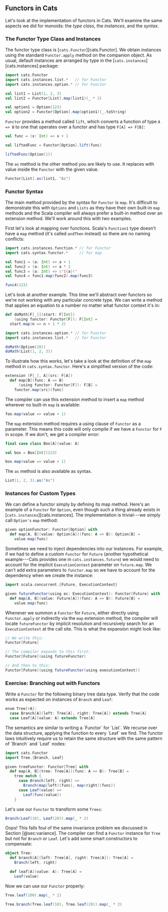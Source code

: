## Functors in Cats

Let's look at the implementation of functors in Cats.
We'll examine the same aspects we did for monoids:
the *type class*, the *instances*, and the *syntax*.

### The Functor Type Class and Instances

The functor type class is [`cats.Functor`][cats.Functor].
We obtain instances using the standard `Functor.apply`
method on the companion object.
As usual, default instances are arranged by type in
the [`cats.instances`][cats.instances] package:

```scala mdoc:silent:reset-object
import cats.Functor
import cats.instances.list.*   // for Functor
import cats.instances.option.* // for Functor
```

```scala mdoc
val list1 = List(1, 2, 3)
val list2 = Functor[List].map(list1)(_ * 2)

val option1 = Option(123)
val option2 = Functor[Option].map(option1)(_.toString)
```

`Functor` provides a method called `lift`,
which converts a function of type `A => B`
to one that operates over a functor and has type `F[A] => F[B]`:

```scala mdoc
val func = (x: Int) => x + 1

val liftedFunc = Functor[Option].lift(func)

liftedFunc(Option(1))
```

The `as` method is the other method you are likely to use.
It replaces with value inside the `Functor` with the given value.

```scala mdoc
Functor[List].as(list1, "As")
```

### Functor Syntax

The main method provided by the syntax for `Functor` is `map`.
It's difficult to demonstrate this with `Options` and `Lists`
as they have their own built-in `map` methods
and the Scala compiler will always prefer
a built-in method over an extension method.
We'll work around this with two examples.

First let's look at mapping over functions.
Scala's `Function1` type doesn't have a `map` method
(it's called `andThen` instead)
so there are no naming conflicts:

```scala mdoc:silent
import cats.instances.function.* // for Functor
import cats.syntax.functor.*     // for map
```

```scala mdoc:silent
val func1 = (a: Int) => a + 1
val func2 = (a: Int) => a * 2
val func3 = (a: Int) => s"${a}!"
val func4 = func1.map(func2).map(func3)
```

```scala mdoc
func4(123)
```

Let's look at another example.
This time we'll abstract over functors
so we're not working with any particular concrete type.
We can write a method that applies an equation to a number
no matter what functor context it's in:

```scala mdoc:silent
def doMath[F[_]](start: F[Int])
    (using functor: Functor[F]): F[Int] =
  start.map(n => n + 1 * 2)

import cats.instances.option.* // for Functor
import cats.instances.list.*   // for Functor
```

```scala mdoc
doMath(Option(20))
doMath(List(1, 2, 3))
```

To illustrate how this works,
let's take a look at the definition of
the `map` method in `cats.syntax.functor`.
Here's a simplified version of the code:

```scala
extension [F[_], A](src: F[A])
  def map[B](func: A => B)
      (using functor: Functor[F]): F[B] =
    functor.map(src)(func)
```

The compiler can use this extension method
to insert a `map` method wherever no built-in `map` is available:

```scala
foo.map(value => value + 1)
```

The `map` extension method requires
a using clause of `Functor` as a parameter.
This means this code will only compile
if we have a `Functor` for `F` in scope.
If we don't, we get a compiler error:

```scala mdoc:silent
final case class Box[A](value: A)

val box = Box[Int](123)
```

```scala mdoc:fail
box.map(value => value + 1)
```

The `as` method is also available as syntax.

```scala mdoc
List(1, 2, 3).as("As")
```

### Instances for Custom Types

We can define a functor simply by defining its map method.
Here's an example of a `Functor` for `Option`,
even though such a thing already exists in [`cats.instances`][cats.instances].
The implementation is trivial---we simply call `Option's` `map` method:

```scala mdoc:silent
given optionFunctor: Functor[Option] with
  def map[A, B](value: Option[A])(func: A => B): Option[B] =
    value.map(func)
```

Sometimes we need to inject dependencies into our instances.
For example, if we had to define a custom `Functor` for `Future`
(another hypothetical example---Cats provides one in `cats.instances.future`)
we would need to account for the implicit `ExecutionContext` parameter on `future.map`.
We can't add extra parameters to `functor.map`
so we have to account for the dependency when we create the instance:

```scala mdoc:silent
import scala.concurrent.{Future, ExecutionContext}

given futureFunctor(using ec: ExecutionContext): Functor[Future] with
  def map[A, B](value: Future[A])(func: A => B): Future[B] =
    value.map(func)
```

Whenever we summon a `Functor` for `Future`,
either directly using `Functor.apply`
or indirectly via the `map` extension method,
the compiler will locate `futureFunctor` by implicit resolution
and recursively search for an `ExecutionContext` at the call site.
This is what the expansion might look like:

```scala
// We write this:
Functor[Future]

// The compiler expands to this first:
Functor[Future](using futureFunctor)

// And then to this:
Functor[Future](using futureFunctor(using executionContext))
```

### Exercise: Branching out with Functors

Write a `Functor` for the following binary tree data type.
Verify that the code works as expected on instances of `Branch` and `Leaf`:

```scala mdoc:silent
enum Tree[+A]:
  case Branch[A](left: Tree[A], right: Tree[A]) extends Tree[A]
  case Leaf[A](value: A) extends Tree[A]
```

<div class="solution">
The semantics are similar to writing a `Functor` for `List`.
We recurse over the data structure, applying the function to every `Leaf` we find.
The functor laws intuitively require us to retain the same structure
with the same pattern of `Branch` and `Leaf` nodes:

```scala mdoc:silent
import cats.Functor
import Tree.{Branch, Leaf}

given treeFunctor: Functor[Tree] with
  def map[A, B](tree: Tree[A])(func: A => B): Tree[B] =
    tree match {
      case Branch(left, right) =>
        Branch(map(left)(func), map(right)(func))
      case Leaf(value) =>
        Leaf(func(value))
    }
```

Let's use our `Functor` to transform some `Trees`:

```scala mdoc:fail
Branch(Leaf(10), Leaf(20)).map(_ * 2)
```

Oops! This falls foul of
the same invariance problem we discussed in Section [@sec:variance].
The compiler can find a `Functor` instance for `Tree` but not for `Branch` or `Leaf`.
Let's add some smart constructors to compensate:

```scala mdoc:silent
object Tree:
  def branch[A](left: Tree[A], right: Tree[A]): Tree[A] =
    Branch(left, right)

  def leaf[A](value: A): Tree[A] =
    Leaf(value)
```

Now we can use our `Functor` properly:

```scala mdoc
Tree.leaf(100).map(_ * 2)

Tree.branch(Tree.leaf(10), Tree.leaf(20)).map(_ * 2)
```
</div>
